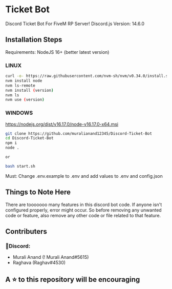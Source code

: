 # Ticket Bot

Discord Ticket Bot For FiveM RP Server!
Discord.js Version: 14.6.0

## Installation Steps

Requirements:
NodeJS 16+ (better latest version)

### LINUX

``````bash
curl -o- https://raw.githubusercontent.com/nvm-sh/nvm/v0.34.0/install.sh | bash
nvm install node 
nvm ls-remote
nvm install (version)
nvm ls
nvm use (version)
``````

### WINDOWS

https://nodejs.org/dist/v16.17.0/node-v16.17.0-x64.msi

``````bash
git clone https://github.com/muralianand12345/Discord-Ticket-Bot
cd Discord-Ticket-Bot
npm i
node .

or 

bash start.sh
``````
Must: Change .env.example to .env and add values to .env and config.json

## Things to Note Here

There are tooooooo many features in this discord bot code. If anyone isn't configured properly, error might occur.
So before removing any unwanted code or feature, also remove any other code or file related to that feature.

## Contributers

<!-- ALL-CONTRIBUTORS-LIST:START - Do not remove or modify this section -->
<!-- prettier-ignore-start -->
<!-- markdownlint-disable -->

<!-- markdownlint-restore -->
<!-- prettier-ignore-end -->

<!-- ALL-CONTRIBUTORS-LIST:END -->

### 💬Discord:
- Murali Anand (! Murali Anand#5615)
- Raghava (Raghav#4530)

## A ⭐ to this repository will be encouraging  
